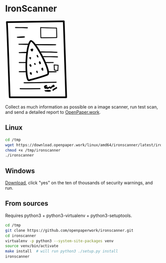 # IronScanner

![Logo](src/ironscanner/logo.png)

Collect as much information as possible on a image scanner, run test scan, and send a detailed report to [OpenPaper.work](https://openpaper.work/scanner_db/).


## Linux

```sh
cd /tmp
wget https://download.openpaper.work/linux/amd64/ironscanner/latest/ironscanner
chmod +x /tmp/ironscanner
./ironscanner
```


## Windows

[Download](https://download.openpaper.work/windows/amd64/ironscanner.exe), click "yes" on the ten of thousands of security warnings, and run.


## From sources

Requires python3 + python3-virtualenv + python3-setuptools.

```sh
cd /tmp
git clone https://github.com/openpaperwork/ironscanner.git
cd ironscanner
virtualenv -p python3 --system-site-packages venv
source venv/bin/activate
make install  # will run python3 ./setup.py install
ironscanner
```
